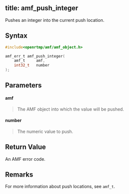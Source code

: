 title: amf_push_integer
--------------------------

Pushes an integer into the current push location.

## Syntax ##

```c
#include<openrtmp/amf/amf_object.h>

amf_err_t amf_push_integer( 
	amf_t     amf, 
	int32_t   number 
);
```

## Parameters ##
#### amf ####
> The AMF object into which the value will be pushed.

#### number ####
> The numeric value to push.

## Return Value ##
An AMF error code. 

## Remarks ##
For more information about push locations, see `amf_t`.

